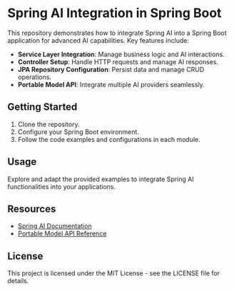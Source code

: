 # Spring AI Integration in Spring Boot

This repository demonstrates how to integrate Spring AI into a Spring Boot application for advanced AI capabilities. Key features include:

- **Service Layer Integration**: Manage business logic and AI interactions.
- **Controller Setup**: Handle HTTP requests and manage AI responses.
- **JPA Repository Configuration**: Persist data and manage CRUD operations.
- **Portable Model API**: Integrate multiple AI providers seamlessly.

## Getting Started

1. Clone the repository.
2. Configure your Spring Boot environment.
3. Follow the code examples and configurations in each module.

## Usage

Explore and adapt the provided examples to integrate Spring AI functionalities into your applications.

## Resources

- [Spring AI Documentation](https://spring.ai/docs)
- [Portable Model API Reference](https://spring.ai/docs/portable-model-api)

## License

This project is licensed under the MIT License - see the LICENSE file for details.
